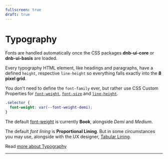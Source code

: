 ```yaml
---
fullscreen: true
draft: true
---
```


<Intro>

# Typography

Fonts are handled automatically once the CSS packages **dnb-ui-core** or **dnb-ui-basis** are loaded.

Every typography HTML element, like headings and paragraphs, have a defined `height`, respective `line-height` so everything falls exactly into the **8 pixel grid**.

You don't need to define the `font-family` ever, but rather use CSS Custom Properties for [`font-weight`](/font-weights), [`font-size`](/uilib/typography/font-size) and [`line-height`](/uilib/typography/line-height).

```css
.selector {
  font-weight: var(--font-weight-demi);
}
```

The default [font-weight](!/uilib/typography/font-weights) is currently **Book**, alongside _Demi_ and _Medium_.

The default _font lining_ is **Proportional Lining**. But in some circumstances you may use, alongside with the UX designer, [Tabular Lining](!/uilib/typography/numbers).

Read [more about Typography](!/uilib/typography)

---

<IntroFooter href="/uilib/intro/08-color-usage" text="Next - Color usage" />

</Intro>
